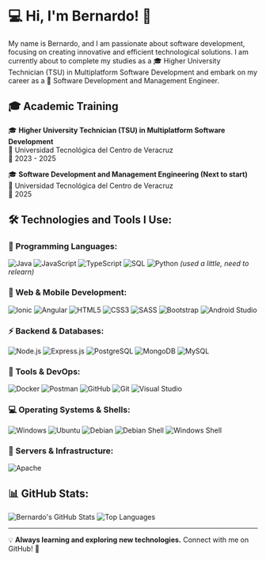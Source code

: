 # 💻 Hi, I'm Bernardo! 🚀

My name is Bernardo, and I am passionate about software development, focusing on creating innovative and efficient technological solutions. I am currently about to complete my studies as a 🎓 Higher University Technician (TSU) in Multiplatform Software Development and embark on my career as a 🚀 Software Development and Management Engineer.  

## 🎓 Academic Training  
🎓 **Higher University Technician (TSU) in Multiplatform Software Development**  
🏫 Universidad Tecnológica del Centro de Veracruz  
📅 2023 - 2025  

🎓 **Software Development and Management Engineering (Next to start)**  
🏫 Universidad Tecnológica del Centro de Veracruz  
📅 2025  

## 🛠️ Technologies and Tools I Use:

### 🔹 Programming Languages:
![Java](https://img.shields.io/badge/Java-007396?style=for-the-badge&logo=java&logoColor=white)
![JavaScript](https://img.shields.io/badge/JavaScript-F7DF1E?style=for-the-badge&logo=javascript&logoColor=black)
![TypeScript](https://img.shields.io/badge/TypeScript-3178C6?style=for-the-badge&logo=typescript&logoColor=white)
![SQL](https://img.shields.io/badge/SQL-4479A1?style=for-the-badge&logo=mysql&logoColor=white)
![Python](https://img.shields.io/badge/Python-3776AB?style=for-the-badge&logo=python&logoColor=white) *(used a little, need to relearn)*

### 📱 Web & Mobile Development:
![Ionic](https://img.shields.io/badge/Ionic-3880FF?style=for-the-badge&logo=ionic&logoColor=white)
![Angular](https://img.shields.io/badge/Angular-DD0031?style=for-the-badge&logo=angular&logoColor=white)
![HTML5](https://img.shields.io/badge/HTML5-E34F26?style=for-the-badge&logo=html5&logoColor=white)
![CSS3](https://img.shields.io/badge/CSS3-1572B6?style=for-the-badge&logo=css3&logoColor=white)
![SASS](https://img.shields.io/badge/SASS-CC6699?style=for-the-badge&logo=sass&logoColor=white)
![Bootstrap](https://img.shields.io/badge/Bootstrap-7952B3?style=for-the-badge&logo=bootstrap&logoColor=white)
![Android Studio](https://img.shields.io/badge/Android_Studio-3DDC84?style=for-the-badge&logo=android-studio&logoColor=white)

### ⚡ Backend & Databases:
![Node.js](https://img.shields.io/badge/Node.js-339933?style=for-the-badge&logo=node.js&logoColor=white)
![Express.js](https://img.shields.io/badge/Express.js-000000?style=for-the-badge&logo=express&logoColor=white)
![PostgreSQL](https://img.shields.io/badge/PostgreSQL-336791?style=for-the-badge&logo=postgresql&logoColor=white)
![MongoDB](https://img.shields.io/badge/MongoDB-47A248?style=for-the-badge&logo=mongodb&logoColor=white)
![MySQL](https://img.shields.io/badge/MySQL-4479A1?style=for-the-badge&logo=mysql&logoColor=white)

### 🔧 Tools & DevOps:
![Docker](https://img.shields.io/badge/Docker-2496ED?style=for-the-badge&logo=docker&logoColor=white)
![Postman](https://img.shields.io/badge/Postman-FF6C37?style=for-the-badge&logo=postman&logoColor=white)
![GitHub](https://img.shields.io/badge/GitHub-181717?style=for-the-badge&logo=github&logoColor=white)
![Git](https://img.shields.io/badge/Git-F05032?style=for-the-badge&logo=git&logoColor=white)
![Visual Studio](https://img.shields.io/badge/Visual_Studio-5C2D91?style=for-the-badge&logo=visual-studio&logoColor=white)

### 💻 Operating Systems & Shells:
![Windows](https://img.shields.io/badge/Windows-0078D6?style=for-the-badge&logo=windows&logoColor=white)
![Ubuntu](https://img.shields.io/badge/Ubuntu-E95420?style=for-the-badge&logo=ubuntu&logoColor=white)
![Debian](https://img.shields.io/badge/Debian-A81D33?style=for-the-badge&logo=debian&logoColor=white)
![Debian Shell](https://img.shields.io/badge/Bash-4EAA25?style=for-the-badge&logo=gnu-bash&logoColor=white)
![Windows Shell](https://img.shields.io/badge/PowerShell-5391FE?style=for-the-badge&logo=powershell&logoColor=white)

### 🚀 Servers & Infrastructure:
![Apache](https://img.shields.io/badge/Apache-D42029?style=for-the-badge&logo=apache&logoColor=white)

## 📊 GitHub Stats:
![Bernardo's GitHub Stats](https://github-readme-stats.vercel.app/api?username=Bernardo1937&show_icons=true&theme=radical)
![Top Languages](https://github-readme-stats.vercel.app/api/top-langs/?username=Bernardo1937&layout=compact&theme=radical)

---

💡 **Always learning and exploring new technologies.** Connect with me on GitHub! 🚀
